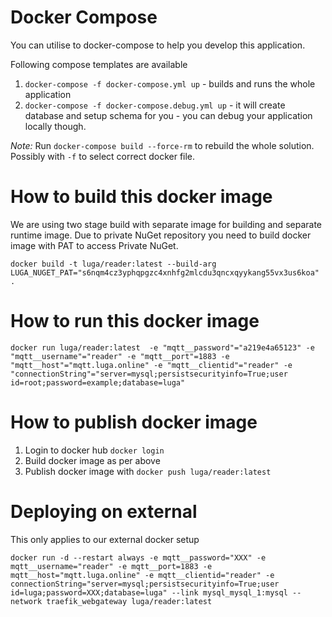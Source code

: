 # Docker Compose #
You can utilise to docker-compose to help you develop this application.

Following compose templates are available
1. `docker-compose -f docker-compose.yml up` - builds and runs the whole application
1. `docker-compose -f docker-compose.debug.yml up` - it will create database and setup schema for you - you can debug your application locally though.

*Note:* Run `docker-compose build --force-rm` to rebuild the whole solution. Possibly with `-f` to select correct docker file.

# How to build this docker image #

We are using two stage build with separate image for building and separate runtime image. Due to private NuGet repository you need to build docker image with PAT to access Private NuGet.

`docker build -t luga/reader:latest --build-arg LUGA_NUGET_PAT="s6nqm4cz3yphqpgzc4xnhfg2mlcdu3qncxqyykang55vx3us6koa" .`

# How to run this docker image #

`docker run luga/reader:latest  -e "mqtt__password"="a219e4a65123" -e "mqtt__username"="reader" -e "mqtt__port"=1883 -e "mqtt__host"="mqtt.luga.online" -e "mqtt__clientid"="reader" -e "connectionString"="server=mysql;persistsecurityinfo=True;user id=root;password=example;database=luga"`

# How to publish docker image #

1. Login to docker hub `docker login`
1. Build docker image as per above
1. Publish docker image with `docker push luga/reader:latest`

# Deploying on external #

This only applies to our external docker setup

`docker run -d --restart always -e mqtt__password="XXX" -e mqtt__username="reader" -e mqtt__port=1883 -e mqtt__host="mqtt.luga.online" -e mqtt__clientid="reader" -e connectionString="server=mysql;persistsecurityinfo=True;user id=luga;password=XXX;database=luga" --link mysql_mysql_1:mysql --network traefik_webgateway luga/reader:latest`